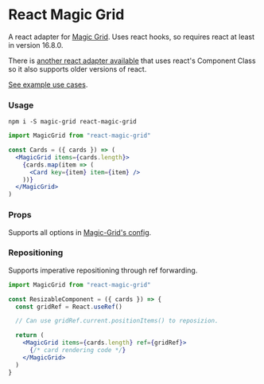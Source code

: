 # React Magic Grid

A react adapter for [Magic Grid](https://github.com/e-oj/Magic-Grid).
Uses react hooks, so requires react at least in version 16.8.0.

There is [another react adapter available](https://github.com/IniZio/Magic-Grid-React) that uses react's Component Class so it also supports older versions of react.

[See example use cases](https://amytych.github.io/react-magic-grid/).

### Usage

`npm i -S magic-grid react-magic-grid`

```jsx
import MagicGrid from "react-magic-grid"

const Cards = ({ cards }) => (
  <MagicGrid items={cards.length}>
    {cards.map(item => (
      <Card key={item} item={item} />
    ))}
  </MagicGrid>
)
```

### Props

Supports all options in [Magic-Grid's config](https://github.com/e-oj/Magic-Grid#magicgridconfig).

### Repositioning

Supports imperative repositioning through ref forwarding.

```jsx
import MagicGrid from "react-magic-grid"

const ResizableComponent = ({ cards }) => {
  const gridRef = React.useRef()

  // Can use gridRef.current.positionItems() to reposizion.

  return (
    <MagicGrid items={cards.length} ref={gridRef}>
      {/* card rendering code */}
    </MagicGrid>
  )
}
```
